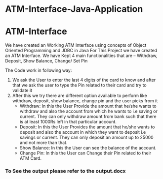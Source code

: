 # ATM-Interface-Java-Application

# ATM-Interface
We have created an Working ATM Interface using concepts of Object Oriented Programming and JDBC in Java
For This Project we have created an ATM Interface.
We have Kept 4 main functionalities that are – Withdraw, Deposit, Show Balance, Change/ Set Pin

The Code work in following way: 
1.	We ask the User to enter the last 4 digits of the card to know and after that we ask the user to type the Pin related to their card and try to validate it
2.	After this we try there are different option available to perform like withdraw, deposit, show balance, change pin and the user picks from it 
    - Withdraw: In this the User Provide the amount that he/she wants to withdraw and also the account from which he wants to i.e saving or current. They can only withdraw amount from bank such that there is at least 1000Rs left in that particular account.
    - Deposit: In this the User Provides the amount that he/she wants to deposit and also the account in which they want to deposit i.e savings or current. They can only deposit an amount up to 25000 and not more than that.
    - Show Balance: In this the User can see the balance of the account.
    - Change Pin: In this the User can Change their Pin related to their ATM Card. 


### To See the output please refer to the output.docx
